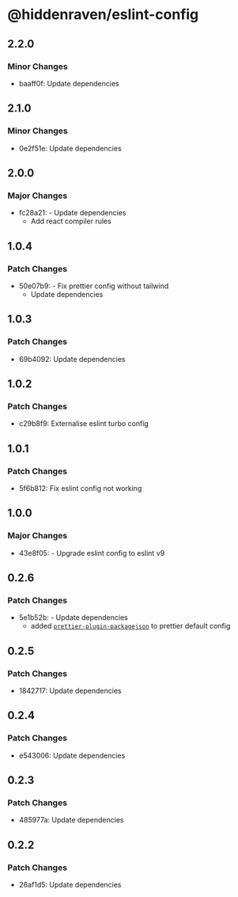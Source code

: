 # @hiddenraven/eslint-config

## 2.2.0

### Minor Changes

- baaff0f: Update dependencies

## 2.1.0

### Minor Changes

- 0e2f51e: Update dependencies

## 2.0.0

### Major Changes

- fc28a21: - Update dependencies
  - Add react compiler rules

## 1.0.4

### Patch Changes

- 50e07b9: - Fix prettier config without tailwind
  - Update dependencies

## 1.0.3

### Patch Changes

- 69b4092: Update dependencies

## 1.0.2

### Patch Changes

- c29b8f9: Externalise eslint turbo config

## 1.0.1

### Patch Changes

- 5f6b812: Fix eslint config not working

## 1.0.0

### Major Changes

- 43e8f05: - Upgrade eslint config to eslint v9

## 0.2.6

### Patch Changes

- 5e1b52b: - Update dependencies
  - added [`prettier-plugin-packagejson`](https://www.npmjs.com/package/prettier-plugin-packagejson) to prettier default config

## 0.2.5

### Patch Changes

- 1842717: Update dependencies

## 0.2.4

### Patch Changes

- e543006: Update dependencies

## 0.2.3

### Patch Changes

- 485977a: Update dependencies

## 0.2.2

### Patch Changes

- 26af1d5: Update dependencies
